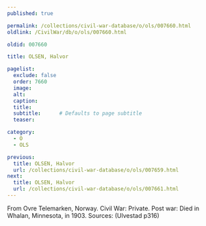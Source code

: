```yaml
---
published: true

permalink: /collections/civil-war-database/o/ols/007660.html
oldlink: /CivilWar/db/o/ols/007660.html

oldid: 007660

title: OLSEN, Halvor

pagelist:
  exclude: false
  order: 7660
  image: 
  alt:
  caption:
  title:
  subtitle:      # Defaults to page subtitle
  teaser:

category: 
  - O 
  - OLS

previous:
  title: OLSEN, Halvor
  url: /collections/civil-war-database/o/ols/007659.html  
next:
  title: OLSEN, Halvor
  url: /collections/civil-war-database/o/ols/007661.html   
---
```

From Ovre Telemarken, Norway. Civil War: Private. Post war: Died in Whalan, Minnesota, in 1903. Sources: (Ulvestad p316)